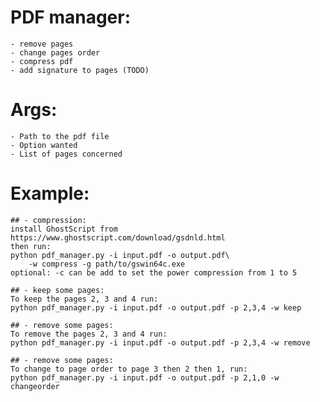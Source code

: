 # PDF manager:
    - remove pages
    - change pages order
    - compress pdf
    - add signature to pages (TODO)

# Args:
    - Path to the pdf file
    - Option wanted
    - List of pages concerned


# Example:
    ## - compression:
    install GhostScript from https://www.ghostscript.com/download/gsdnld.html
    then run:
    python pdf_manager.py -i input.pdf -o output.pdf\
        -w compress -g path/to/gswin64c.exe
    optional: -c can be add to set the power compression from 1 to 5

    ## - keep some pages:
    To keep the pages 2, 3 and 4 run:
    python pdf_manager.py -i input.pdf -o output.pdf -p 2,3,4 -w keep

    ## - remove some pages:
    To remove the pages 2, 3 and 4 run:
    python pdf_manager.py -i input.pdf -o output.pdf -p 2,3,4 -w remove

    ## - remove some pages:
    To change to page order to page 3 then 2 then 1, run:
    python pdf_manager.py -i input.pdf -o output.pdf -p 2,1,0 -w changeorder